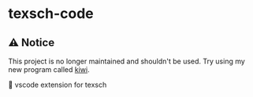 # texsch-code

## ⚠️ Notice

This project is no longer maintained and shouldn't be used. Try using my new program called [kiwi](https://github.com/gleich/kiwi).

🏫 vscode extension for texsch
